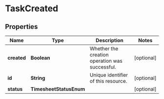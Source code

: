 

# TaskCreated


## Properties

| Name | Type | Description | Notes |
|------------ | ------------- | ------------- | -------------|
|**created** | **Boolean** | Whether the creation operation was successful. |  [optional] |
|**id** | **String** | Unique identifier of this resource. |  [optional] |
|**status** | **TimesheetStatusEnum** |  |  [optional] |



